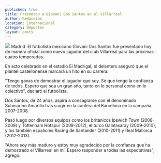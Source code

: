 ```yaml
---
published: true
title: Presentan a Giovani Dos Santos en el Villarreal
author: Redacción
location: Internacional
category: Deportes
layout: posts
---
```


![](http://i.imgur.com/PB4agPcm.jpg)
Madrid. El futbolista mexicano Giovani Dos Santos fue presentado hoy de manera oficial como nuevo jugador del club Villarreal para las próximas cuatro temporadas.

En acto celebrado en el estadio El Madrigal, el delantero aseguró que el plantel castellonense marcará un hito en su carrera.

"Tengo ganas de demostrar el jugador que soy. Sé que tengo la confianza de todos. Espero que sea un gran año, tanto en lo personal como en lo colectivo", declaró el futbolista.

Dos Santos, de 24 años, aspira a consagrarse con el denominado Submarino Amarillo tras surgir en la cantera del Barcelona en la campaña 2007-2008.

Pasó luego por diversos equipos como los británicos Ipswich Town (2008-2009) y Tottenham Hotspur (2009-2012), el turco Galatasaray (2009-2010), y los también españoles Racing de Santander (2010-2011) y Real Mallorca (2012-2013).

"Ahora soy más maduro y estoy muy agradecido por la confianza que ha demostrado el Villarreal en mí. Espero responder a todas las expectativas", agregó.
